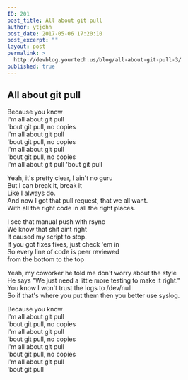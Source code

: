 ```yaml
---
ID: 201
post_title: All about git pull
author: ytjohn
post_date: 2017-05-06 17:20:10
post_excerpt: ""
layout: post
permalink: >
  http://devblog.yourtech.us/blog/all-about-git-pull-3/
published: true
---
```

## All about git pull

Because you know  
I'm all about git pull  
'bout git pull, no copies  
I'm all about git pull  
'bout git pull, no copies  
I'm all about git pull  
'bout git pull, no copies  
I'm all about git pull 
'bout git pull  

Yeah, it's pretty clear, I ain't no guru  
But I can break it, break it  
Like I always do.  
And now I got that pull request, that we all want.  
With all the right code in all the right places.  
  
I see that manual push with rsync  
We know that shit aint right  
It caused my script to stop.  
If you got fixes fixes, just check 'em in    
So every line of code is peer reviewed  
from the bottom to the top  

Yeah, my coworker he told me don't worry about the style  
He says "We just need a little more testing to make it right."  
You know I won't trust the logs to /dev/null  
So if that's where you put them then you better use syslog.  

Because you know  
I'm all about git pull  
'bout git pull, no copies  
I'm all about git pull  
'bout git pull, no copies  
I'm all about git pull  
'bout git pull, no copies  
I'm all about git pull  
'bout git pull